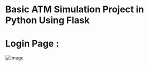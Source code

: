 # Basic ATM Simulation Project in Python Using Flask

# Login Page :
![image](https://github.com/Bannu-Royals/ATM-FLASK-PROJECT/assets/119747146/fd2e792a-e059-4421-9020-9cc09fd6beaa)

